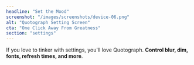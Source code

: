 ```yaml
---
headline: "Set the Mood"
screenshot: "/images/screenshots/device-06.png"
alt: "Quotograph Setting Screen"
cta: "One Click Away From Greatness"
section: "settings"
---
```

If you love to tinker with settings, you'll love Quotograph. **Control blur, dim, fonts, refresh times, and more**.